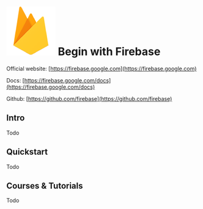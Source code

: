 # ![Firebase](https://raw.githubusercontent.com/asankasri/begin-with-it-alpha/master/icons/firebase_128x128.png "Firebase") Begin with Firebase

Official website: [https://firebase.google.com](https://firebase.google.com)

Docs: [https://firebase.google.com/docs](https://firebase.google.com/docs)

Github: [https://github.com/firebase](https://github.com/firebase)

## Intro

Todo

## Quickstart

Todo

## Courses & Tutorials

Todo
